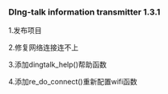 ### DIng-talk information transmitter 1.3.1
1.发布项目

2.修复网络连接连不上

3.添加dingtalk_help()帮助函数

4.添加re_do_connect()重新配置wifi函数
